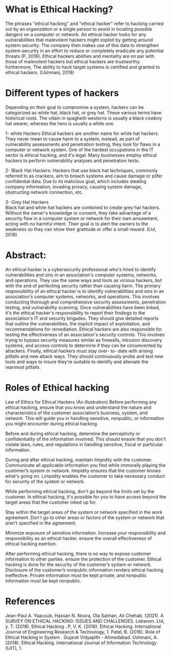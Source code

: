 # What is Ethical Hacking?
The phrases "ethical hacking" and "ethical hacker" refer to hacking carried out by an organization or a single person to assist in locating possible dangers on a computer or network. An ethical hacker looks for any vulnerabilities that malevolent hackers might exploit by getting around system security. The company then makes use of this data to strengthen system security in an effort to reduce or completely eradicate any potential threats (P, 2016). 
Ethical hackers abilities and mentality are on par with those of malevolent hackers but ethical hackers are trustworthy. furthermore, The ability to hack target systems is certified and granted to ethical hackers. (Ushmani, 2018)


# Different types of hackers
Depending on their goal to compromise a system, hackers can be categorized as white hat, black hat, or grey hat. These various terms have historical roots. The villain in spaghetti westerns is usually a black cowboy hat wearer, whereas the hero is usually a white one. 


1-	white Hackers
Ethical hackers are another name for white hat hackers. They never mean to cause harm to a system; instead, as part of vulnerability assessments and penetration testing, they look for flaws in a computer or network system. One of the hardest occupations in the IT sector is ethical hacking, and it's legal. Many businesses employ ethical hackers to perform vulnerability analyses and penetration tests.

2-	Black Hat Hackers:
Hackers that use black hat techniques, commonly referred to as crackers, aim to breach systems and cause damage or pilfer confidential data. Due to its malicious goal, which includes stealing company information, invading privacy, causing system damage, obstructing network connection, etc.


3-	Grey Hat Hackers  
Black hat and white hat hackers are combined to create grey hat hackers. Without the owner's knowledge or consent, they take advantage of a security flaw in a computer system or network for their own amusement, acting with no harmful intent. Their goal is to alert the owners to the weakness so they can show their gratitude or offer a small reward. (Ltd, 2018)

# Abstract:

An ethical hacker is a cybersecurity professional who's hired to identify vulnerabilities and sins in an association's computer systems, networks, and operations. They use the same ways and tools as vicious hackers, but with the end of perfecting security rather than causing harm. The primary responsibility of an ethical hacker is to identify vulnerabilities and sins in an association's computer systems, networks, and operations. This involves conducting thorough and comprehensive security assessments, penetration testing, and vulnerability scanning. Once vulnerabilities have been linked, it's the ethical hacker's responsibility to report their findings to the association's IT and security brigades. They should give detailed reports that outline the vulnerabilities, the implicit impact of exploitation, and recommendations for remediation. Ethical hackers are also responsible for testing the effectiveness of an association's security controls. This involves trying to bypass security
measures similar as firewalls, intrusion discovery systems, and access controls to determine if they can be circumvented by attackers. Finally, ethical hackers must stay over- to- date with arising pitfalls and new attack ways. They should continuously probe and test new tools and ways to insure they're suitable to identify and alleviate the rearmost pitfalls.


# Roles of Ethical hacking

Law of Ethics for Ethical Hackers (An illustration) Before performing any ethical hacking, ensure that you know and understand the nature and characteristics of the customer association’s business, system, and network. This will guide you in handling sensitive, nonpublic, or information you might encounter during ethical hacking. 

Before and during ethical hacking, determine the perceptivity or confidentiality of the information involved. This should ensure that you don't violate laws, rules, and regulations in handling sensitive, fiscal or particular information. 

During and after ethical hacking, maintain limpidity with the customer. Communicate all applicable information you find while immorally playing the customer’s system or network. limpidity ensures that the customer knows what's going on. Limpidity enables the customer to take necessary conduct for security of the system or network. 

While performing ethical hacking, don't go beyond the limits set by the customer. In ethical hacking, it's possible for you to have access beyond the target areas that the customer inked up for. 

Stay within the target areas of the system or network specified in the work agreement. Don't go to other areas or factors of the system or network that aren't specified in the agreement. 

Minimize exposure of sensitive information. Increase your responsibility and responsibility as an ethical hacker. ensure the overall effectiveness of ethical hacking exertion. 

After performing ethical hacking, there is no way to expose customer information to other parties. ensure the protection of the customer. Ethical hacking is done for the security of the customer’s system or network. Disclosure of the customer’s nonpublic information renders ethical hacking ineffective. Private information must be kept private, and nonpublic information must be kept nonpublic.


# References
Jean-Paul A. Yaacoub, Hassan N. Noura, Ola Salman, Ali Chehab. (2021). A SURVEY ON ETHICAL HACKING: ISSUES AND CHALLENGES. Lebanon.
Ltd, y. T. (2018). Ethical Hacking . 
P, V. K. (2016). Ethical Hacking. International Journal of Engineering Research & Technology, 1.
Patel, B. (2016). Role of Ethical Hacking in System . Gujarat Vidyapith - Ahmedabad.
Ushmani, A. (2018). Ethical Hacking. International Journal of Information Technology (IJIT), 1.








